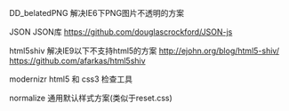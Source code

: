 DD_belatedPNG
解决IE6下PNG图片不透明的方案

JSON
JSON库
https://github.com/douglascrockford/JSON-js

html5shiv
解决IE9以下不支持html5的方案
http://ejohn.org/blog/html5-shiv/
https://github.com/afarkas/html5shiv

modernizr
html5 和 css3 检查工具

normalize
通用默认样式方案(类似于reset.css)


